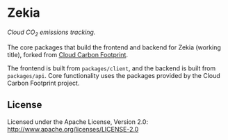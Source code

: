 # Zekia

*Cloud CO<sub>2</sub> emissions tracking.*

The core packages that build the frontend and backend for Zekia (working title), forked from [Cloud Carbon Footprint](https://github.com/cloud-carbon-footprint/cloud-carbon-footprint).

The frontend is built from `packages/client`, and the backend is built from `packages/api`. Core functionality uses the packages provided by the Cloud Carbon Footprint project.

## License

Licensed under the Apache License, Version 2.0: <http://www.apache.org/licenses/LICENSE-2.0>
